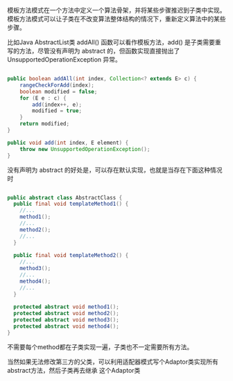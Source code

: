 模板方法模式在一个方法中定义一个算法骨架，并将某些步骤推迟到子类中实现。模板方法模式可以让子类在不改变算法整体结构的情况下，重新定义算法中的某些步骤。

比如Java AbstractList类 addAll() 函数可以看作模板方法，add() 是子类需要重写的方法，尽管没有声明为 abstract 的，但函数实现直接抛出了 UnsupportedOperationException 异常。
```java

public boolean addAll(int index, Collection<? extends E> c) {
    rangeCheckForAdd(index);
    boolean modified = false;
    for (E e : c) {
        add(index++, e);
        modified = true;
    }
    return modified;
}

public void add(int index, E element) {
    throw new UnsupportedOperationException();
}
```
没有声明为 abstract 的好处是，可以存在默认实现，也就是当存在下面这种情况时
```java

public abstract class AbstractClass {
  public final void templateMethod1() {
    //...
    method1();
    //...
    method2();
    //...
  }
  
  public final void templateMethod2() {
    //...
    method3();
    //...
    method4();
    //...
  }
  
  protected abstract void method1();
  protected abstract void method2();
  protected abstract void method3();
  protected abstract void method4();
}
```
不需要每个method都在子类实现一遍，子类也不一定需要所有方法。

当然如果无法修改第三方的父类，可以利用适配器模式写个Adaptor类实现所有abstract方法，然后子类再去继承
这个Adaptor类